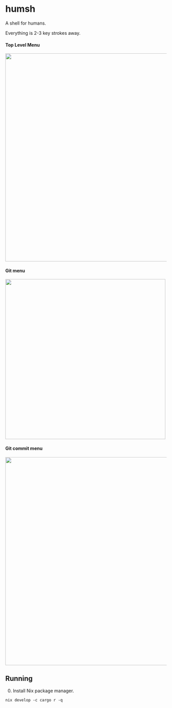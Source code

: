 # humsh

A shell for humans.

Everything is 2-3 key strokes away.

#### Top Level Menu

<img src="https://github.com/Maan2003/humsh/assets/49202620/c23e56ea-5896-484c-8f8c-7ccd3c5cf980" width="650" />

#### Git menu

<img src="https://github.com/Maan2003/humsh/assets/49202620/ab33ad98-c03b-4c81-b0db-b85a2535a092" width="500" />

#### Git commit menu

<img src="https://github.com/Maan2003/humsh/assets/49202620/6a9925d6-70e0-48b3-aae6-41777b2397b8" width="650" />


## Running

0. Install Nix package manager.

```shell
nix develop -c cargo r -q
```

